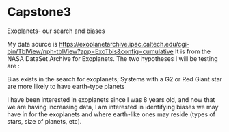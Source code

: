 # Capstone3
Exoplanets- our search and biases

My data source is https://exoplanetarchive.ipac.caltech.edu/cgi-bin/TblView/nph-tblView?app=ExoTbls&config=cumulative It is from the NASA DataSet Archive for Exoplanets. The two hypotheses I will be testing are :

Bias exists in the search for exoplanets;
Systems with a G2 or Red Giant star are more likely to have earth-type planets

I have been interested in exoplanets since I was 8 years old, and now that we are having increasing data, I am interested in identifying biases we may have in 
for the exoplanets and where earth-like ones may reside (types of stars, size of planets, etc).
